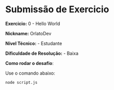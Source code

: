 # Submissão de Exercicio

**Exercicio:** 0 - Hello World

**Nickname:** OrlatoDev

**Nível Técnico:** - Estudante

**Dificuldade de Resolução:** - Baixa

**Como rodar o desafio**: 

Use o comando abaixo: 
```bash
node script.js
```
